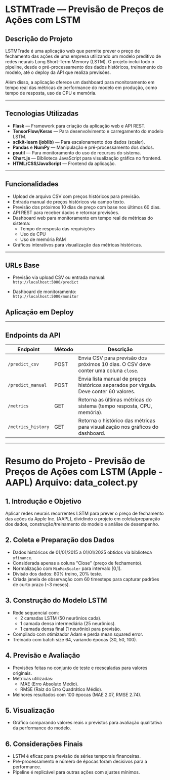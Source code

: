 # LSTMTrade — Previsão de Preços de Ações com LSTM

## Descrição do Projeto

LSTMTrade é uma aplicação web que permite prever o preço de fechamento das ações de uma empresa utilizando um modelo preditivo de redes neurais Long Short-Term Memory (LSTM). O projeto inclui todo o pipeline, desde o pré-processamento dos dados históricos, treinamento do modelo, até o deploy da API que realiza previsões.

Além disso, a aplicação oferece um dashboard para monitoramento em tempo real das métricas de performance do modelo em produção, como tempo de resposta, uso de CPU e memória.

---

## Tecnologias Utilizadas

- **Flask** — Framework para criação da aplicação web e API REST.  
- **TensorFlow/Keras** — Para desenvolvimento e carregamento do modelo LSTM.  
- **scikit-learn (joblib)** — Para escalonamento dos dados (scaler).  
- **Pandas** e **NumPy** — Manipulação e pré-processamento dos dados.  
- **psutil** — Para monitoramento do uso de recursos do sistema.  
- **Chart.js** — Biblioteca JavaScript para visualização gráfica no frontend.  
- **HTML/CSS/JavaScript** — Frontend da aplicação.  

---

## Funcionalidades

- Upload de arquivo CSV com preços históricos para previsão.  
- Entrada manual de preços históricos via campo texto.  
- Previsão dos próximos 10 dias de preço com base nos últimos 60 dias.  
- API REST para receber dados e retornar previsões.  
- Dashboard web para monitoramento em tempo real de métricas do sistema:  
  - Tempo de resposta das requisições  
  - Uso de CPU  
  - Uso de memória RAM  
- Gráficos interativos para visualização das métricas históricas.  

---

## URLs Base

- Previsão via upload CSV ou entrada manual:  
  `http://localhost:5000/predict`  

- Dashboard de monitoramento:  
  `http://localhost:5000/monitor`
  
## Aplicação em Deploy

---

## Endpoints da API

| Endpoint          | Método | Descrição                                  |
|-------------------|--------|--------------------------------------------|
| `/predict_csv`    | POST   | Envia CSV para previsão dos próximos 10 dias. O CSV deve conter uma coluna `close`. |
| `/predict_manual` | POST   | Envia lista manual de preços históricos separados por vírgula. Deve conter 60 valores. |
| `/metrics`        | GET    | Retorna as últimas métricas do sistema (tempo resposta, CPU, memória). |
| `/metrics_history`| GET    | Retorna o histórico das métricas para visualização nos gráficos do dashboard. |


---

# Resumo do Projeto - Previsão de Preços de Ações com LSTM (Apple - AAPL) Arquivo: data_colect.py

## 1. Introdução e Objetivo
Aplicar redes neurais recorrentes LSTM para prever o preço de fechamento das ações da Apple Inc. (AAPL), dividindo o projeto em coleta/preparação dos dados, construção/treinamento do modelo e análise de desempenho.

## 2. Coleta e Preparação dos Dados
- Dados históricos de 01/01/2015 a 01/01/2025 obtidos via biblioteca `yfinance`.
- Considerada apenas a coluna "Close" (preço de fechamento).
- Normalização com `MinMaxScaler` para intervalo [0,1].
- Divisão dos dados: 80% treino, 20% teste.
- Criada janela de observação com 60 timesteps para capturar padrões de curto prazo (~3 meses).

## 3. Construção do Modelo LSTM
- Rede sequencial com:
  - 2 camadas LSTM (50 neurônios cada).
  - 1 camada densa intermediária (25 neurônios).
  - 1 camada densa final (1 neurônio) para previsão.
- Compilado com otimizador Adam e perda mean squared error.
- Treinado com batch size 64, variando épocas (30, 50, 100).

## 4. Previsão e Avaliação
- Previsões feitas no conjunto de teste e reescaladas para valores originais.
- Métricas utilizadas:
  - MAE (Erro Absoluto Médio).
  - RMSE (Raiz do Erro Quadrático Médio).
- Melhores resultados com 100 épocas (MAE 2.07, RMSE 2.74).

## 5. Visualização
- Gráfico comparando valores reais x previstos para avaliação qualitativa da performance do modelo.

## 6. Considerações Finais
- LSTM é eficaz para previsão de séries temporais financeiras.
- Pré-processamento e número de épocas foram decisivos para a performance.
- Pipeline é replicável para outras ações com ajustes mínimos.
